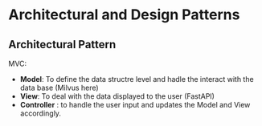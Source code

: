 # Architectural and Design Patterns


## Architectural Pattern

MVC:

* **Model**: To define the data structre level and hadle the interact with the data base (Milvus here)
* **View**: To deal with the data displayed to the user (FastAPI)
* **Controller** : to handle the user input and updates the Model and View accordingly.